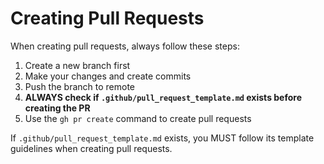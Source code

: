 # Creating Pull Requests

When creating pull requests, always follow these steps:
1. Create a new branch first
2. Make your changes and create commits
3. Push the branch to remote
4. **ALWAYS check if `.github/pull_request_template.md` exists before creating the PR**
5. Use the `gh pr create` command to create pull requests

If `.github/pull_request_template.md` exists, you MUST follow its template guidelines when creating pull requests.
